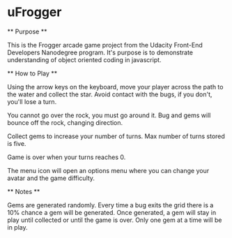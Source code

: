 # uFrogger


** Purpose **

This is the Frogger arcade game project from the Udacity Front-End Developers Nanodegree program.  It's purpose is to demonstrate understanding of object oriented coding in javascript.


** How to Play **

Using the arrow keys on the keyboard, move your player across the path to the water and collect the star.  Avoid contact with the bugs, if you don't, you'll lose a turn.

You cannot go over the rock, you must go around it.  Bug and gems will bounce off the rock, changing direction.

Collect gems to increase your number of turns.  Max number of turns stored is five.

Game is over when your turns reaches 0.

The menu icon will open an options menu where you can change your avatar and the game difficulty.


**  Notes  **

Gems are generated randomly.  Every time a bug exits the grid there is a 10% chance a gem will be generated.  Once generated, a gem will stay in play until collected or until the game is over.  Only one gem at a time will be in play.


